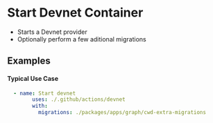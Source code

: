 # Start Devnet Container

- Starts a Devnet provider
- Optionally perform a few aditional migrations

## Examples

#### Typical Use Case

```yaml
  - name: Start devnet
        uses: ./.github/actions/devnet
        with:
          migrations: ./packages/apps/graph/cwd-extra-migrations
```